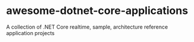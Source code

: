 # awesome-dotnet-core-applications
A collection of .NET Core realtime, sample, architecture reference application projects
